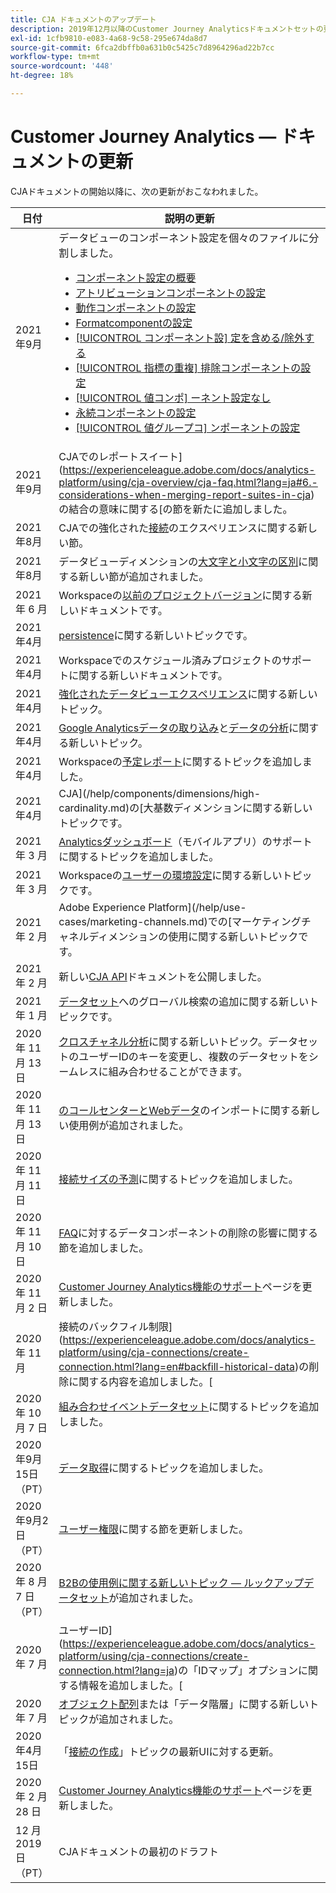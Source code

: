 ```yaml
---
title: CJA ドキュメントのアップデート
description: 2019年12月以降のCustomer Journey Analyticsドキュメントセットの更新内容を示します。
exl-id: 1cfb9810-e083-4a68-9c58-295e674da8d7
source-git-commit: 6fca2dbffb0a631b0c5425c7d8964296ad22b7cc
workflow-type: tm+mt
source-wordcount: '448'
ht-degree: 18%

---
```


# Customer Journey Analytics — ドキュメントの更新

CJAドキュメントの開始以降に、次の更新がおこなわれました。

| 日付 | 説明の更新 |
| --- | --- |
| 2021年9月 | データビューのコンポーネント設定を個々のファイルに分割しました。<ul><li>[ コンポーネント設定の概要](/help/data-views/component-settings/overview.md)</li><li>[ アトリビューションコンポーネントの設定](/help/data-views/component-settings/attribution.md)</li><li>[ 動作コンポーネントの設定](/help/data-views/component-settings/behavior.md)</li><li>[ Formatcomponentの設定](/help/data-views/component-settings/format.md)</li><li>[[!UICONTROL コンポーネント設] 定を含める/除外する](/help/data-views/component-settings/include-exclude-values.md)</li><li>[[!UICONTROL 指標の重複] 排除コンポーネントの設定](/help/data-views/component-settings/metric-deduplication.md)</li><li>[[!UICONTROL 値コンポ] ーネント設定なし](/help/data-views/component-settings/no-value-options.md)</li><li>[ 永続コンポーネントの設定](/help/data-views/component-settings/persistence.md)</li><li>[[!UICONTROL 値グループコ] ンポーネントの設定](/help/data-views/component-settings/value-bucketing.md)</li></ul> |
| 2021年9月 | CJAでのレポートスイート](https://experienceleague.adobe.com/docs/analytics-platform/using/cja-overview/cja-faq.html?lang=ja#6.-considerations-when-merging-report-suites-in-cja)の結合の意味に関する[の節を新たに追加しました。 |
| 2021年8月 | CJAでの強化された[接続](https://experienceleague.adobe.com/docs/analytics-platform/using/cja-connections/manage-connections.html?lang=ja)のエクスペリエンスに関する新しい節。 |
| 2021年8月 | データビューディメンションの[大文字と小文字の区別](https://experienceleague.adobe.com/docs/analytics-platform/using/cja-dataviews/create-dataview.html?lang=ja#configure-behavior-settings)に関する新しい節が追加されました。 |
| 2021 年 6 月 | Workspaceの[以前のプロジェクトバージョン](https://experienceleague.adobe.com/docs/analytics-platform/using/cja-workspace/build-workspace-project/save-projects.html?lang=en#previous-version)に関する新しいドキュメントです。 |
| 2021年4月 | [persistence](data-views/component-settings/persistence.md)に関する新しいトピックです。 |
| 2021年4月 | Workspaceでのスケジュール済みプロジェクトのサポートに関する新しいドキュメントです。 |
| 2021年4月 | [強化されたデータビューエクスペリエンス](/help/data-views/data-views.md)に関する新しいトピック。 |
| 2021年4月 | [Google Analyticsデータの取り込み](/help/use-cases/ga-to-cja.md)と[データの分析](/help/use-cases/ga-to-cja-reporting.md)に関する新しいトピック。 |
| 2021年4月 | Workspaceの[予定レポート](/help/analysis-workspace/curate-share/t-schedule-report.md)に関するトピックを追加しました。 |
| 2021年4月 | CJA](/help/components/dimensions/high-cardinality.md)の[大基数ディメンションに関する新しいトピックです。 |
| 2021 年 3 月 | [Analyticsダッシュボード](/help/mobile-app/home.md)（モバイルアプリ）のサポートに関するトピックを追加しました。 |
| 2021 年 3 月 | Workspaceの[ユーザーの環境設定](/help/analysis-workspace/user-preferences.md)に関する新しいトピックです。 |
| 2021 年 2 月 | Adobe Experience Platform](/help/use-cases/marketing-channels.md)での[マーケティングチャネルディメンションの使用に関する新しいトピックです。 |
| 2021 年 2 月 | 新しい[CJA API](https://www.adobe.io/cja-apis/docs/)ドキュメントを公開しました。 |
| 2021 年 1 月 | [データセット](/help/use-cases/global-lookups.md)へのグローバル検索の追加に関する新しいトピックです。 |
| 2020 年 11 月 13 日 | [クロスチャネル分析](/help/connections/cca/overview.md)に関する新しいトピック。データセットのユーザーIDのキーを変更し、複数のデータセットをシームレスに組み合わせることができます。 |
| 2020 年 11 月 13 日 | [のコールセンターとWebデータ](/help/use-cases/call-center.md)のインポートに関する新しい使用例が追加されました。 |
| 2020 年 11 月 11 日 | [接続サイズの予測](/help/connections/estimate-connection-size.md)に関するトピックを追加しました。 |
| 2020 年 11 月 10 日 | [FAQ](/help/getting-started/cja-faq.md)に対するデータコンポーネントの削除の影響に関する節を追加しました。 |
| 2020 年 11 月 2 日 | [Customer Journey Analytics機能のサポート](/help/getting-started/cja-aa.md)ページを更新しました。 |
| 2020 年 11 月 | 接続のバックフィル制限](https://experienceleague.adobe.com/docs/analytics-platform/using/cja-connections/create-connection.html?lang=en#backfill-historical-data)の削除に関する内容を追加しました。[ |
| 2020 年 10 月 7 日 | [組み合わせイベントデータセット](/help/connections/combined-dataset.md)に関するトピックを追加しました。 |
| 2020年9月15日（PT） | [データ取得](/help/use-cases/data-ingestion.md)に関するトピックを追加しました。 |
| 2020年9月2日（PT） | [ユーザー権限](https://experienceleague.adobe.com/docs/analytics-platform/using/cja-overview/cja-overview.html?lang=ja)に関する節を更新しました。 |
| 2020 年 8 月 7 日（PT） | [B2Bの使用例に関する新しいトピック — ルックアップデータセット](/help/use-cases/b2b.md)が追加されました。 |
| 2020 年 7 月 | ユーザーID](https://experienceleague.adobe.com/docs/analytics-platform/using/cja-connections/create-connection.html?lang=ja)の「IDマップ」オプションに関する情報を追加しました。[ |
| 2020 年 7 月 | [オブジェクト配列](/help/use-cases/object-arrays.md)または「データ階層」に関する新しいトピックが追加されました。 |
| 2020年4月15日 | 「[接続の作成](/help/connections/create-connection.md)」トピックの最新UIに対する更新。 |
| 2020 年 2 月 28 日 | [Customer Journey Analytics機能のサポート](/help/getting-started/cja-aa.md)ページを更新しました。 |
| 12 月 2019 日（PT） | CJAドキュメントの最初のドラフト |
